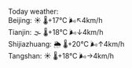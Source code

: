 Today weather:  
Beijing: ☀️   🌡️+17°C 🌬️↖4km/h  
Tianjin: 🌫  🌡️+18°C 🌬️↓4km/h  
Shijiazhuang: 🌦   🌡️+20°C 🌬️↑4km/h  
Tangshan: ☀️   🌡️+18°C 🌬️→4km/h  
